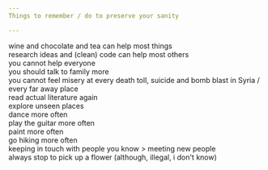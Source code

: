 ```yaml
---
Things to remember / do to preserve your sanity  

---
```


wine and chocolate and tea can help most things  
research ideas and (clean) code can help most others  
you cannot help everyone   
you should talk to family more   
you cannot feel misery at every death toll, suicide and bomb blast in Syria / every far away place    
read actual literature again  
explore unseen places  
dance more often  
play the guitar more often  
paint more often  
go hiking more often  
keeping in touch with people you know > meeting new people  
always stop to pick up a flower (although, illegal, i don't know)  

